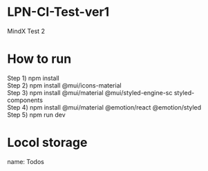 # LPN-CI-Test-ver1
MindX Test 2
# How to run
Step 1) npm install  
Step 2) npm install @mui/icons-material  
Step 3) npm install @mui/material @mui/styled-engine-sc styled-components  
Step 4) npm install @mui/material @emotion/react @emotion/styled  
Step 5) npm run dev
# Locol storage
name: Todos
